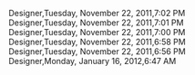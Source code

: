 ﻿Designer,Tuesday, November 22, 2011,7:02 PM  Designer,Tuesday, November 22, 2011,7:01 PM  Designer,Tuesday, November 22, 2011,7:00 PM  Designer,Tuesday, November 22, 2011,6:58 PM  Designer,Tuesday, November 22, 2011,6:56 PM  Designer,Monday, January 16, 2012,6:47 AM